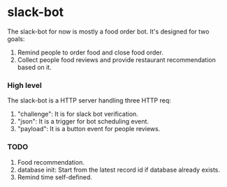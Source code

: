 # slack-bot
The slack-bot for now is mostly a food order bot. It's designed for two goals:
1. Remind people to order food and close food order.
2. Collect people food reviews and provide restaurant recommendation based on it.

### High level
The slack-bot is a HTTP server handling three HTTP req:
1. "challenge": It is for slack bot verification.
2. "json": It is a trigger for bot scheduling event.
3. "payload": It is a button event for people reviews.


### TODO
1. Food recommendation.
2. database init: Start from the latest record id if database already exists. 
3. Remind time self-defined.

